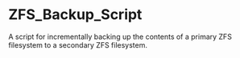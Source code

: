 # ZFS_Backup_Script
A script for incrementally backing up the contents of a primary ZFS filesystem to a secondary ZFS filesystem.

